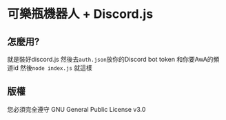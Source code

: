 # 可樂瓶機器人 + Discord.js
## 怎麼用?
就是裝好discord.js
然後去`auth.json`放你的Discord bot token 和你要AwA的頻道id
然後`node index.js`
就這樣
## 版權
您必須完全遵守 GNU General Public License v3.0

